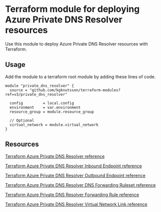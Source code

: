 # Terraform module for deploying Azure Private DNS Resolver resources

Use this module to deploy Azure Private DNS Resolver resources with Terraform.

## Usage

Add the module to a terraform root module by adding these lines of code.

```
module "private_dns_resolver" {
  source = "github.com/kgknutsson/terraform-modules?ref=v3/private_dns_resolver"

  config         = local.config
  environment    = var.environment
  resource_group = module.resource_group

  // Optional
  virtual_network = module.virtual_network
}
```

## Resources

[Terraform Azure Private DNS Resolver reference](https://registry.terraform.io/providers/hashicorp/azurerm/latest/docs/resources/private_dns_resolver)

[Terraform Azure Private DNS Resolver Inbound Endpoint reference](https://registry.terraform.io/providers/hashicorp/azurerm/latest/docs/data-sources/private_dns_resolver_inbound_endpoint)

[Terraform Azure Private DNS Resolver Outbound Endpoint reference](https://registry.terraform.io/providers/hashicorp/azurerm/latest/docs/data-sources/private_dns_resolver_outbound_endpoint)

[Terraform Azure Private DNS Resolver DNS Forwarding Ruleset reference](https://registry.terraform.io/providers/hashicorp/azurerm/latest/docs/data-sources/private_dns_resolver_dns_forwarding_ruleset)

[Terraform Azure Private DNS Resolver Forwarding Rule reference](https://registry.terraform.io/providers/hashicorp/azurerm/latest/docs/data-sources/private_dns_resolver_forwarding_rule)

[Terraform Azure Private DNS Resolver Virtual Network Link reference](https://registry.terraform.io/providers/hashicorp/azurerm/latest/docs/data-sources/private_dns_resolver_virtual_network_link)
